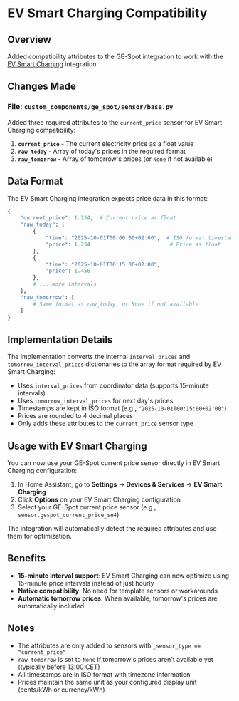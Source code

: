 # EV Smart Charging Compatibility

## Overview
Added compatibility attributes to the GE-Spot integration to work with the [EV Smart Charging](https://github.com/jonasbkarlsson/ev_smart_charging) integration.

## Changes Made

### File: `custom_components/ge_spot/sensor/base.py`

Added three required attributes to the `current_price` sensor for EV Smart Charging compatibility:

1. **`current_price`** - The current electricity price as a float value
2. **`raw_today`** - Array of today's prices in the required format
3. **`raw_tomorrow`** - Array of tomorrow's prices (or `None` if not available)

## Data Format

The EV Smart Charging integration expects price data in this format:

```python
{
    "current_price": 1.234,  # Current price as float
    "raw_today": [
        {
            "time": "2025-10-01T00:00:00+02:00",  # ISO format timestamp string
            "price": 1.234                         # Price as float
        },
        {
            "time": "2025-10-01T00:15:00+02:00",
            "price": 1.456
        },
        # ... more intervals
    ],
    "raw_tomorrow": [
        # Same format as raw_today, or None if not available
    ]
}
```

## Implementation Details

The implementation converts the internal `interval_prices` and `tomorrow_interval_prices` dictionaries to the array format required by EV Smart Charging:

- Uses `interval_prices` from coordinator data (supports 15-minute intervals)
- Uses `tomorrow_interval_prices` for next day's prices
- Timestamps are kept in ISO format (e.g., `"2025-10-01T00:15:00+02:00"`)
- Prices are rounded to 4 decimal places
- Only adds these attributes to the `current_price` sensor type

## Usage with EV Smart Charging

You can now use your GE-Spot current price sensor directly in EV Smart Charging configuration:

1. In Home Assistant, go to **Settings** → **Devices & Services** → **EV Smart Charging**
2. Click **Options** on your EV Smart Charging configuration
3. Select your GE-Spot current price sensor (e.g., `sensor.gespot_current_price_se4`)

The integration will automatically detect the required attributes and use them for optimization.

## Benefits

- **15-minute interval support**: EV Smart Charging can now optimize using 15-minute price intervals instead of just hourly
- **Native compatibility**: No need for template sensors or workarounds
- **Automatic tomorrow prices**: When available, tomorrow's prices are automatically included

## Notes

- The attributes are only added to sensors with `_sensor_type == "current_price"`
- `raw_tomorrow` is set to `None` if tomorrow's prices aren't available yet (typically before 13:00 CET)
- All timestamps are in ISO format with timezone information
- Prices maintain the same unit as your configured display unit (cents/kWh or currency/kWh)
